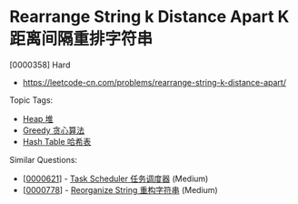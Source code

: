 # Rearrange String k Distance Apart K 距离间隔重排字符串

[0000358] Hard

- https://leetcode-cn.com/problems/rearrange-string-k-distance-apart/

Topic Tags:

- [Heap 堆](https://leetcode-cn.com/tag/heap/)
- [Greedy 贪心算法](https://leetcode-cn.com/tag/greedy/)
- [Hash Table 哈希表](https://leetcode-cn.com/tag/hash-table/)

Similar Questions:

- [[0000621](https://leetcode-cn.com/problems/task-scheduler/)] - [Task Scheduler 任务调度器](./0000621.task-scheduler.md) (Medium)
- [[0000778](https://leetcode-cn.com/problems/reorganize-string/)] - [Reorganize String 重构字符串](./0000778.reorganize-string.md) (Medium)
